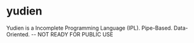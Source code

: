 # yudien
Yudien is a Incomplete Programming Language (IPL).  Pipe-Based.  Data-Oriented.  -- NOT READY FOR PUBLIC USE
